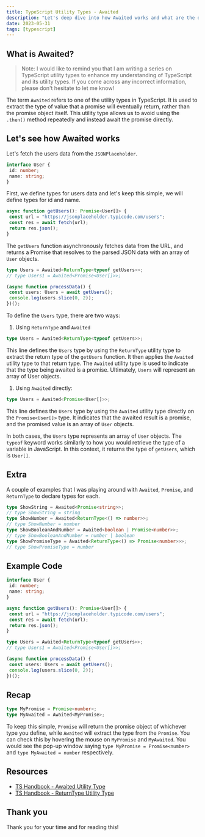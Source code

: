 ```yaml
---
title: TypeScript Utility Types - Awaited
description: "Let's deep dive into how Awaited works and what are the differences between Awaited and Promise"
date: 2023-05-31
tags: [typescript]
---
```


## What is Awaited?

> Note: I would like to remind you that I am writing a series on TypeScript utility types to enhance my understanding of TypeScript and its utility types. If you come across any incorrect information, please don't hesitate to let me know!

The term `Awaited` refers to one of the utility types in TypeScript. It is used to extract the type of value that a promise will eventually return, rather than the promise object itself. This utility type allows us to avoid using the `.then()` method repeatedly and instead await the promise directly.

## Let's see how Awaited works

Let's fetch the users data from the `JSONPlaceholder`.

```ts
interface User {
 id: number;
 name: string;
}
```

First, we define types for users data and let's keep this simple, we will define types for id and name.

```ts
async function getUsers(): Promise<User[]> {
 const url = "https://jsonplaceholder.typicode.com/users";
 const res = await fetch(url);
 return res.json();
}
```

The `getUsers` function asynchronously fetches data from the URL, and returns a Promise that resolves to the parsed JSON data with an array of `User` objects.

```ts
type Users = Awaited<ReturnType<typeof getUsers>>;
// type Users1 = Awaited<Promise<User[]>>;

(async function processData() {
 const users: Users = await getUsers();
 console.log(users.slice(0, 2));
})();
```

To define the `Users` type, there are two ways:

1. Using `ReturnType` and `Awaited`

```ts
type Users = Awaited<ReturnType<typeof getUsers>>;
```

This line defines the `Users` type by using the `ReturnType` utility type to extract the return type of the `getUsers` function. It then applies the `Awaited` utility type to that return type. The `Awaited` utility type is used to indicate that the type being awaited is a promise. Ultimately, `Users` will represent an array of User objects.

1. Using `Awaited` directly:

```ts
type Users = Awaited<Promise<User[]>>;
```

This line defines the `Users` type by using the `Awaited` utility type directly on the `Promise<User[]>` type. It indicates that the awaited result is a promise, and the promised value is an array of `User` objects.

In both cases, the `Users` type represents an array of `User` objects. The `typeof` keyword works similarly to how you would retrieve the type of a variable in JavaScript. In this context, it returns the type of `getUsers`, which is `User[]`.

## Extra

A couple of examples that I was playing around with `Awaited`, `Promise`, and `ReturnType` to declare types for each.

```ts
type ShowString = Awaited<Promise<string>>;
// type ShowString = string
type ShowNumber = Awaited<ReturnType<() => number>>;
// type ShowNumber = number
type ShowBooleanAndNumber = Awaited<boolean | Promise<number>>;
// type ShowBooleanAndNumber = number | boolean
type ShowPromiseType = Awaited<ReturnType<() => Promise<number>>>;
// type ShowPromiseType = number
```

## Example Code

```ts
interface User {
 id: number;
 name: string;
}

async function getUsers(): Promise<User[]> {
 const url = "https://jsonplaceholder.typicode.com/users";
 const res = await fetch(url);
 return res.json();
}

type Users = Awaited<ReturnType<typeof getUsers>>;
// type Users1 = Awaited<Promise<User[]>>;

(async function processData() {
 const users: Users = await getUsers();
 console.log(users.slice(0, 2));
})();
```

## Recap

```ts
type MyPromise = Promise<number>;
type MyAwaited = Awaited<MyPromise>;
```

To keep this simple, `Promise` will return the promise object of whichever type you define, while `Awaited` will extract the type from the `Promise`. You can check this by hovering the mouse on `MyPromise` and `MyAwaited`. You would see the pop-up window saying `type MyPromise = Promise<number>` and `type MyAwaited = number` respectively.

## Resources

- [TS Handbook - Awaited Utility Type](https://www.typescriptlang.org/docs/handbook/utility-types.html#awaitedtype)
- [TS Handbook - ReturnType Utility Type](https://www.typescriptlang.org/docs/handbook/utility-types.html#returntypetype)

## Thank you

Thank you for your time and for reading this!
